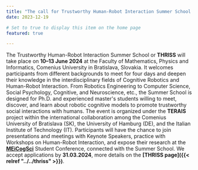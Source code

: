 ```yaml
---
title: "The call for Trustworthy Human-Robot Interaction Summer School just opened"
date: 2023-12-19

# Set to true to display this item on the home page
featured: true

---
```

The Trustworthy Human-Robot Interaction Summer School or **THRISS** will take place on **10–13 June 2024** at the Faculty of Mathematics, Physics and Informatics, Comenius University in Bratislava, Slovakia. It welcomes participants from different backgrounds to meet for four days and deepen their knowledge in the interdisciplinary fields of Cognitive Robotics and Human-Robot Interaction. From Robotics Engineering to Computer Science, Social Psychology, Cognitive, and Neuroscience, etc., the Summer School is designed for Ph.D. and experienced master's students willing to meet, discover, and learn about robotic cognitive models to promote trustworthy social interactions with humans. The event is organized under the **TERAIS** project within the international collaboration among the Comenius University of Bratislava (SK), the University of Hamburg (DE), and the Italian Institute of Technology (IT). Participants will have the chance to join presentations and meetings with Keynote Speakers, practice with Workshops on Human-Robot Interaction, and expose their research at the [**MEiCogSci**](https://www.meicogsci.eu/) Student Conference, connected with the Summer School. We accept applications by **31.03.2024**, more details on the **[THRISS page]({{< relref "../../thriss" >}})**.
